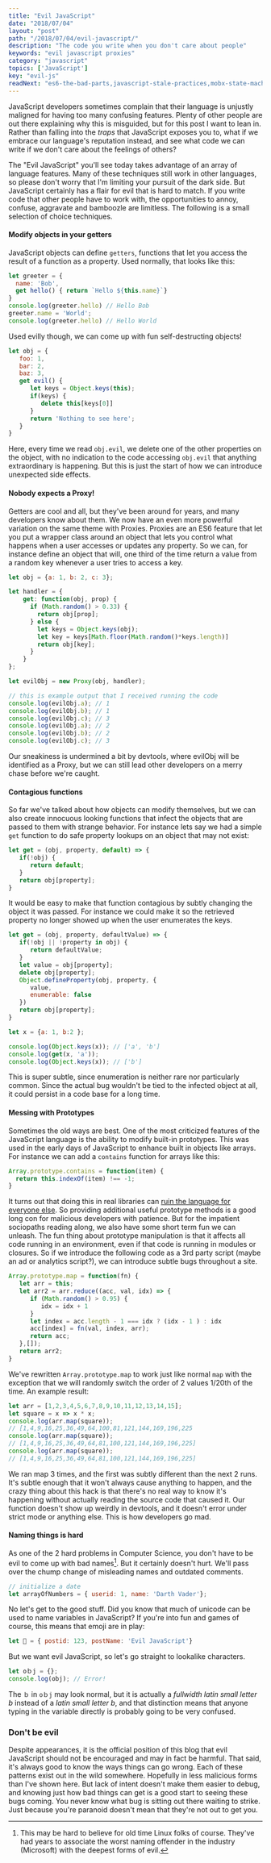 ```yaml
---
title: "Evil JavaScript"
date: "2018/07/04"
layout: "post"
path: "/2018/07/04/evil-javascript/"
description: "The code you write when you don't care about people"
keywords: "evil javascript proxies"
category: "javascript"
topics: ['JavaScript']
key: "evil-js"
readNext: "es6-the-bad-parts,javascript-stale-practices,mobx-state-machine-flags"
---
```


JavaScript developers sometimes complain that their language is unjustly maligned for having too many confusing features.  Plenty of other people are out there explaining why this is misguided, but for this post I want to lean in.  Rather than falling into the _traps_ that JavaScript exposes you to, what if we embrace our language's reputation instead, and see what code we can write if we don't care about the feelings of others?

The "Evil JavaScript" you'll see today takes advantage of an array of language features. Many of these techniques still work in other languages, so please don't worry that I'm limiting your pursuit of the dark side. But JavaScript certainly has a flair for evil that is hard to match.  If you write code that other people have to work with, the opportunities to annoy, confuse, aggravate and bamboozle are limitless.  The following is a small selection of choice techniques.


#### Modify objects in your getters

JavaScript objects can define `getters`, functions that let you access the result of a function as a property.  Used normally, that looks like this:

```javascript
let greeter = {
  name: 'Bob',
  get hello() { return `Hello ${this.name}`}
}
console.log(greeter.hello) // Hello Bob
greeter.name = 'World';
console.log(greeter.hello) // Hello World
```

Used evilly though, we can come up with fun self-destructing objects!

```javascript
let obj = {
   foo: 1,
   bar: 2,
   baz: 3,
   get evil() {
      let keys = Object.keys(this);
      if(keys) {
         delete this[keys[0]]
      }
      return 'Nothing to see here';
   }
}
```

Here, every time we read `obj.evil`, we delete one of the other properties on the object, with no indication to the code accessing `obj.evil` that anything extraordinary is happening.  But this is just the start of how we can introduce unexpected side effects.

#### Nobody expects a Proxy!

Getters are cool and all, but they've been around for years, and many developers know about them.  We now have an even more powerful variation on the same theme with Proxies.  Proxies are an ES6 feature that let you put a wrapper class around an object that lets you control what happens when a user accesses or updates any property.  So we can, for instance define an object that will, one third of the time return a value from a random key whenever a user tries to access a key.

```javascript
let obj = {a: 1, b: 2, c: 3};

let handler = {
    get: function(obj, prop) {
      if (Math.random() > 0.33) {
        return obj[prop];
      } else {
        let keys = Object.keys(obj);
        let key = keys[Math.floor(Math.random()*keys.length)]
        return obj[key];
      }
    }
};

let evilObj = new Proxy(obj, handler);

// this is example output that I received running the code
console.log(evilObj.a); // 1
console.log(evilObj.b); // 1
console.log(evilObj.c); // 3
console.log(evilObj.a); // 2
console.log(evilObj.b); // 2
console.log(evilObj.c); // 3
```

Our sneakiness is undermined a bit by devtools, where evilObj will be identified as a Proxy, but we can still lead other developers on a merry chase before we're caught.

#### Contagious functions

So far we've talked about how objects can modify themselves, but we can also create innocuous looking functions that infect the objects that are passed to them with strange behavior.  For instance lets say we had a simple `get` function to do safe property lookups on an object that may not exist:

```javascript
let get = (obj, property, default) => {
   if(!obj) {
      return default;
   }
   return obj[property];
}
```

It would be easy to make that function contagious by subtly changing the object it was passed.  For instance we could make it so the retrieved property no longer showed up when the user enumerates the keys.

```javascript
let get = (obj, property, defaultValue) => {
   if(!obj || !property in obj) {
      return defaultValue;
   }
   let value = obj[property];
   delete obj[property];
   Object.defineProperty(obj, property, {
      value,
      enumerable: false
   })
   return obj[property];
}

let x = {a: 1, b:2 };

console.log(Object.keys(x)); // ['a', 'b']
console.log(get(x, 'a'));
console.log(Object.keys(x)); // ['b']
```

This is super subtle, since enumeration is neither rare nor particularly common.  Since the actual bug wouldn't be tied to the infected object at all, it could persist in a code base for a long time.


#### Messing with Prototypes

Sometimes the old ways are best.  One of the most criticized features of the JavaScript language is the ability to modify built-in prototypes.  This was used in the early days of JavaScript to enhance built in objects like arrays.  For instance we can add a `contains` function for arrays like this:

```javascript
Array.prototype.contains = function(item) {
  return this.indexOf(item) !== -1;
}
```

It turns out that doing this in real libraries can [ruin the language for everyone else](http://2ality.com/2016/02/array-prototype-includes.html#frequently-asked-questions).  So providing additional useful prototype methods is a good long con for malicious developers with patience.  But for the impatient sociopaths reading along, we also have some short term fun we can unleash.  The fun thing about prototype manipulation is that it affects all code running in an environment, even if that code is running in modules or closures.  So if we introduce the following code as a 3rd party script (maybe an ad or analytics script?), we can introduce subtle bugs throughout a site.

```javascript
Array.prototype.map = function(fn) {
   let arr = this;
   let arr2 = arr.reduce((acc, val, idx) => {
      if (Math.random() > 0.95) {
         idx = idx + 1
      }
      let index = acc.length - 1 === idx ? (idx - 1 ) : idx
      acc[index] = fn(val, index, arr);
      return acc;
   },[]);
   return arr2;
}
```

We've rewritten `Array.prototype.map` to work just like normal `map` with the exception that we will randomly switch the order of 2 values 1/20th of the time.  An example result:

```javascript
let arr = [1,2,3,4,5,6,7,8,9,10,11,12,13,14,15];
let square = x => x * x;
console.log(arr.map(square));
// [1,4,9,16,25,36,49,64,100,81,121,144,169,196,225
console.log(arr.map(square));
// [1,4,9,16,25,36,49,64,81,100,121,144,169,196,225]
console.log(arr.map(square));
// [1,4,9,16,25,36,49,64,81,100,121,144,169,196,225]
```

We ran map 3 times, and the first was subtly different than the next 2 runs.  It's subtle enough that it won't always cause anything to happen, and the crazy thing about this hack is that there's no real way to know it's happening without actually reading the source code that caused it.  Our function doesn't show up weirdly in devtools, and it doesn't error under strict mode or anything else.  This is how developers go mad.


#### Naming things is hard

As one of the 2 hard problems in Computer Science, you don't have to be evil to come up with bad names[^1].  But it certainly doesn't hurt.  We'll pass over the chump change of misleading names and outdated comments.

```javascript
// initialize a date
let arrayOfNumbers = { userid: 1, name: 'Darth Vader'};
```

No let's get to the good stuff.  Did you know that much of unicode can be used to name variables in JavaScript?  If you're into fun and games of course, this means that emoji are in play:

```javascript
let 💩 = { postid: 123, postName: 'Evil JavaScript'}
```

But we want evil JavaScript, so let's go straight to lookalike characters.

```javascript
let oｂj = {};
console.log(obj); // Error!
```

The `ｂ` in `oｂj` may look normal, but it is actually a _fullwidth latin small letter b_ instead of a _latin small letter b_, and that distinction means that anyone typing in the variable directly is probably going to be very confused.

### Don't be evil

Despite appearances, it is the official position of this blog that evil JavaScript should not be encouraged and may in fact be harmful.  That said, it's always good to know the ways things can go wrong. Each of these patterns exist out in the wild somewhere.  Hopefully in less malicious forms than I've shown here.  But lack of intent doesn't make them easier to debug, and knowing just how bad things can get is a good start to seeing these bugs coming.  You never know what bug is sitting out there waiting to strike. Just because you're paranoid doesn't mean that they're not out to get you.




[^1]: This may be hard to believe for old time Linux folks of course. They've had years to associate the worst naming offender in the industry (Microsoft) with the deepest forms of evil.


